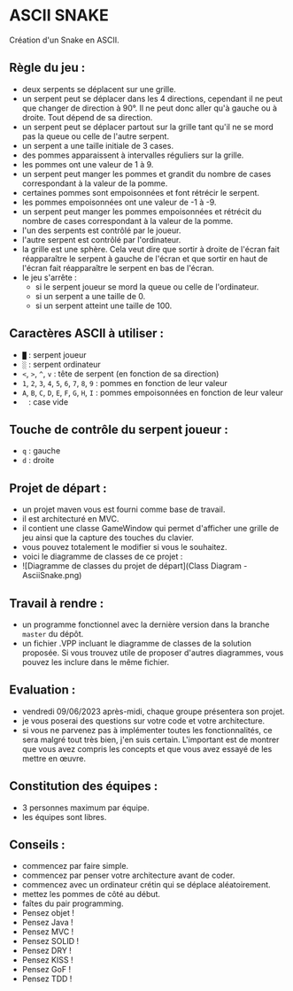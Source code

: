 # ASCII SNAKE
Création d'un Snake en ASCII.

## Règle du jeu :
- deux serpents se déplacent sur une grille.
- un serpent peut se déplacer dans les 4 directions, cependant il ne peut que changer de direction à 90°. Il ne peut donc aller qu'à gauche ou à droite. Tout dépend de sa direction.
- un serpent peut se déplacer partout sur la grille tant qu'il ne se mord pas la queue ou celle de l'autre serpent.
- un serpent a une taille initiale de 3 cases.
- des pommes apparaissent à intervalles réguliers sur la grille.
- les pommes ont une valeur de 1 à 9.
- un serpent peut manger les pommes et grandit du nombre de cases correspondant à la valeur de la pomme.
- certaines pommes sont empoisonnées et font rétrécir le serpent.
- les pommes empoisonnées ont une valeur de -1 à -9.
- un serpent peut manger les pommes empoisonnées et rétrécit du nombre de cases correspondant à la valeur de la pomme.
- l'un des serpents est contrôlé par le joueur.
- l'autre serpent est contrôlé par l'ordinateur.
- la grille est une sphère. Cela veut dire que sortir à droite de l'écran fait réapparaître le serpent à gauche de l'écran et que sortir en haut de l'écran fait réapparaître le serpent en bas de l'écran.
- le jeu s'arrête :
  - si le serpent joueur se mord la queue ou celle de l'ordinateur.
  - si un serpent a une taille de 0.
  - si un serpent atteint une taille de 100.
  
## Caractères ASCII à utiliser :
- `█` : serpent joueur
- `░` : serpent ordinateur
- `<`, `>`, `^`, `v` : tête de serpent (en fonction de sa direction)
- `1`, `2`, `3`, `4`, `5`, `6`, `7`, `8`, `9` : pommes en fonction de leur valeur
- `A`, `B`, `C`, `D`, `E`, `F`, `G`, `H`, `I` : pommes empoisonnées en fonction de leur valeur
- ` ` : case vide

## Touche de contrôle du serpent joueur :
- `q` : gauche
- `d` : droite

## Projet de départ :
- un projet maven vous est fourni comme base de travail.
- il est architecturé en MVC.
- il contient une classe GameWindow qui permet d'afficher une grille de jeu ainsi que la capture des touches du clavier.
- vous pouvez totalement le modifier si vous le souhaitez.
- voici le diagramme de classes de ce projet :
- ![Diagramme de classes du projet de départ](Class Diagram - AsciiSnake.png)

## Travail à rendre :
- un programme fonctionnel avec la dernière version dans la branche `master` du dépôt.
- un fichier .VPP incluant le diagramme de classes de la solution proposée. Si vous trouvez utile de proposer d'autres diagrammes, vous pouvez les inclure dans le même fichier.

## Evaluation :
- vendredi 09/06/2023 après-midi, chaque groupe présentera son projet.
- je vous poserai des questions sur votre code et votre architecture.
- si vous ne parvenez pas à implémenter toutes les fonctionnalités, ce sera malgré tout très bien, j'en suis certain. L'important est de montrer que vous avez compris les concepts et que vous avez essayé de les mettre en œuvre.

## Constitution des équipes :
- 3 personnes maximum par équipe.
- les équipes sont libres.

## Conseils :
- commencez par faire simple.
- commencez par penser votre architecture avant de coder.
- commencez avec un ordinateur crétin qui se déplace aléatoirement.
- mettez les pommes de côté au début.
- faîtes du pair programming.
- Pensez objet !
- Pensez Java !
- Pensez MVC !
- Pensez SOLID !
- Pensez DRY !
- Pensez KISS !
- Pensez GoF !
- Pensez TDD !
